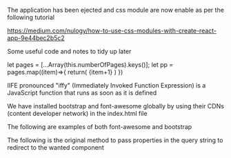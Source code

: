 The application has been ejected and css module are now enable as per the following tutorial

https://medium.com/nulogy/how-to-use-css-modules-with-create-react-app-9e44bec2b5c2


Some useful code and notes to tidy up later

 let pages = [...Array(this.numberOfPages).keys()];
 let pp = pages.map((item)=>{
   return(
     <span key={item}>{item+1}</span>
   )
 })


IIFE pronounced "iffy" (Immediately Invoked Function Expression) is a JavaScript function that runs as soon as it is defined

We have installed bootstrap and font-awesome globally by using their CDNs (content developer network) in the index.html file

The following are examples of both font-awesome and bootstrap
<i className ="fa fa-camera-retro fa-lg"></i> 
<i className ="glyphicon glyphicon-home"></i>

The following is the original method to pass properties in the query string to redirect to the wanted component

<Link to = {`/details/${encodeURIComponent(item.id.replace(/'?'/g, '%3F'))}/secondoptional`}>